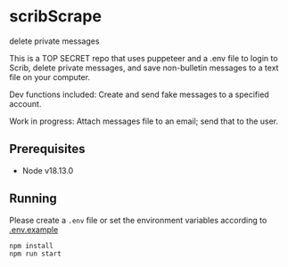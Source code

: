 # scribScrape

delete private messages

This is a TOP SECRET repo that uses puppeteer and a .env file to login to Scrib, delete private messages, and save non-bulletin messages to a text file on your computer.

Dev functions included: Create and send fake messages to a specified account.

Work in progress: Attach messages file to an email; send that to the user.

## Prerequisites

- Node v18.13.0

## Running

Please create a `.env` file or set the environment variables according to [.env.example](.env.example)

```bash
npm install
npm run start
```
